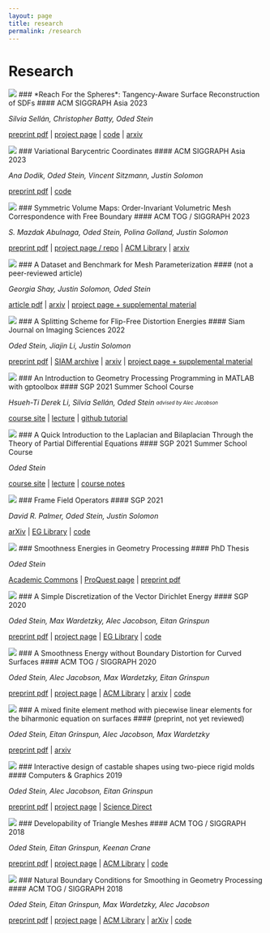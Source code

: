 ```yaml
---
layout: page
title: research
permalink: /research
---
```


# Research

<div markdown="1" class="pubentry">
<img src="https://odedstein.com/assets/images/reach.png" class="pubimage" />
### *Reach For the Spheres*:  Tangency-Aware Surface Reconstruction of SDFs
#### ACM SIGGRAPH Asia 2023

*Silvia Sellán, Christopher Batty, Oded Stein*

[preprint pdf](https://odedstein.com/projects/reach-for-the-spheres/reach-for-the-spheres.pdf)
|
[project page](https://odedstein.com/projects/reach-for-the-spheres/)
|
[code](https://github.com/sgsellan/reach-for-the-spheres/)
|
[arxiv](https://arxiv.org/abs/2308.09813)
</div>


<div markdown="1" class="pubentry">
<img src="https://odedstein.com/assets/images/variational-barycentric.png" class="pubimage" />
### Variational Barycentric Coordinates 
#### ACM SIGGRAPH Asia 2023

*Ana Dodik, Oded Stein, Vincent Sitzmann, Justin Solomon*

[preprint pdf](https://anadodik.github.io/publication/vbc/vbc.pdf)
|
[code](https://anadodik.github.io/publication/vbc/supplemental.zip)
</div>


<div markdown="1" class="pubentry">
<img src="https://odedstein.com/assets/images/symmetric-volume-maps.png" class="pubimage" />
### Symmetric Volume Maps: Order-Invariant Volumetric Mesh Correspondence with Free Boundary
#### ACM TOG / SIGGRAPH 2023

*S. Mazdak Abulnaga, Oded Stein, Polina Golland, Justin Solomon*

[preprint pdf](https://arxiv.org/pdf/2202.02568.pdf)
|
[project page / repo](https://github.com/mabulnaga/symmetric-volume-maps)
|
[ACM Library](https://dl.acm.org/doi/10.1145/3572897)
|
[arxiv](https://arxiv.org/abs/2202.02568)
</div>


<div markdown="1" class="pubentry">
<img src="https://odedstein.com/assets/images/benchmark-for-parameterization.png" class="pubimage" />
### A Dataset and Benchmark for Mesh Parameterization
#### (not a peer-reviewed article)

*Georgia Shay, Justin Solomon, Oded Stein*

[article pdf](https://arxiv.org/pdf/2208.01772.pdf)
|
[arxiv](https://arxiv.org/abs/2208.01772)
|
[project page + supplemental material](https://odedstein.com/projects/benchmark-for-parameterization/index.html)
</div>


<div markdown="1" class="pubentry">
<img src="https://odedstein.com/assets/images/flip-free-parametrization.png" class="pubimage" />
### A Splitting Scheme for Flip-Free Distortion Energies
#### Siam Journal on Imaging Sciences 2022

*Oded Stein, Jiajin Li, Justin Solomon*

[preprint pdf](https://odedstein.com/projects/flip-free-parametrization/flip-free-parametrization.pdf)
|
[SIAM archive](https://epubs.siam.org/doi/abs/10.1137/21M1433058)
|
[arxiv](https://arxiv.org/abs/2107.05200)
|
[project page + supplemental material](https://odedstein.com/projects/flip-free-parametrization/index.html)
</div>


<div markdown="1" class="pubentry">
<img src="https://odedstein.com/assets/images/sgp-2021-gp-matlab-course.png" class="pubimage" />
### An Introduction to Geometry Processing Programming in MATLAB with gptoolbox
#### SGP 2021 Summer School Course

*Hsueh-Ti Derek Li, Silvia Sellán, Oded Stein*
<sub><sup>*advised by Alec Jacobson*</sup></sub>

[course site](https://odedstein.com/projects/sgp-2021-gp-matlab-course/index.html)
|
[lecture](https://www.youtube.com/watch?v=NGathaVRyDA)
|
[github tutorial](https://github.com/odedstein/gp-matlab-tutorial)
</div>


<div markdown="1" class="pubentry">
<img src="https://odedstein.com/assets/images/sgp-2021-lap-bilap-course.png" class="pubimage" />
### A Quick Introduction to the Laplacian and Bilaplacian Through the Theory of Partial Differential Equations
#### SGP 2021 Summer School Course

*Oded Stein*

[course site](https://odedstein.com/projects/sgp-2021-lap-bilap-course/)
|
[lecture](https://www.youtube.com/watch?v=LUcn9GzhFDA)
|
[course notes](https://odedstein.com/projects/sgp-2021-lap-bilap-course/sgp-2021-lap-bilap-course.pdf)
</div>


<div markdown="1" class="pubentry">
<img src="https://odedstein.com/assets/images/frame-field-operators.png" class="pubimage" />
### Frame Field Operators
#### SGP 2021

*David R. Palmer, Oded Stein, Justin Solomon*

[arXiv](https://arxiv.org/abs/2106.14360)
|
[EG Library](https://diglib.eg.org/handle/10.1111/cgf14370)
|
[code](https://github.com/dpa1mer/ff-op)
</div>


<div markdown="1" class="pubentry">
<img src="https://odedstein.com/assets/images/thesis.png" class="pubimage" />
### Smoothness Energies in Geometry Processing
#### PhD Thesis

*Oded Stein*

[Academic Commons](https://academiccommons.columbia.edu/doi/10.7916/d8-1mb2-pb03)
|
[ProQuest page](https://search.proquest.com/openview/48d2f5aed31388d95bf9cd13a6aa86e3/1)
|
[preprint pdf](https://odedstein.com/files/thesis-preprint.pdf)
</div>


<div markdown="1" class="pubentry">
<img src="https://odedstein.com/assets/images/a-simple-discretization.png" class="pubimage" />
### A Simple Discretization of the Vector Dirichlet Energy 
#### SGP 2020

*Oded Stein, Max Wardetzky, Alec Jacobson, Eitan Grinspun*

[preprint pdf](http://www.cs.columbia.edu/cg/a-simple-discretization/a-simple-discretization.pdf)
|
[project page](http://www.cs.columbia.edu/cg/a-simple-discretization/)
|
[EG Library](https://diglib.eg.org/handle/10.1111/cgf14070)
|
[code](https://github.com/odedstein/ASimpleDiscretizationOfTheVectorDirichletEnergy)
</div>


<div markdown="1" class="pubentry">
<img src="https://odedstein.com/assets/images/curved-hessian.png" class="pubimage" />
### A Smoothness Energy without Boundary Distortion for Curved Surfaces
#### ACM TOG / SIGGRAPH 2020

*Oded Stein, Alec Jacobson, Max Wardetzky, Eitan Grinspun*

[preprint pdf](http://www.cs.columbia.edu/cg/curved-hessian/curved-hessian.pdf)
|
[project page](http://www.cs.columbia.edu/cg/curved-hessian/)
|
[ACM Library](https://dl.acm.org/doi/abs/10.1145/3377406)
|
[arxiv](https://arxiv.org/abs/1905.09777)
|
[code](https://github.com/odedstein/ASmoothnessEnergyWithoutBoundaryDistortionForCurvedSurfaces)
</div>


<div markdown="1" class="pubentry">
<img src="https://odedstein.com/assets/images/mixedfem.png" class="pubimage" />
### A mixed finite element method with piecewise linear elements for the biharmonic equation on surfaces
#### (preprint, not yet reviewed)

*Oded Stein, Eitan Grinspun, Alec Jacobson, Max Wardetzky*

[preprint pdf](https://arxiv.org/pdf/1911.08029.pdf)
|
[arxiv](https://arxiv.org/abs/1911.08029)
</div>


<div markdown="1" class="pubentry">
<img src="https://odedstein.com/assets/images/gummybunny.png" class="pubimage" />
### Interactive design of castable shapes using two-piece rigid molds
#### Computers & Graphics 2019

*Oded Stein, Alec Jacobson, Eitan Grinspun*

[preprint pdf](http://www.cs.columbia.edu/cg/casting/casting.pdf)
|
[project page](http://www.cs.columbia.edu/cg/casting/)
|
[Science Direct](https://www.sciencedirect.com/science/article/pii/S0097849319300238)
</div>


<div markdown="1" class="pubentry">
<img src="https://odedstein.com/assets/images/developables.png" class="pubimage" />
### Developability of Triangle Meshes
#### ACM TOG / SIGGRAPH 2018

*Oded Stein, Eitan Grinspun, Keenan Crane*

[preprint pdf](http://www.cs.columbia.edu/cg/developability/developability-of-triangle-meshes.pdf)
|
[project page](http://www.cs.columbia.edu/cg/developability/)
|
[ACM Library](https://dl.acm.org/citation.cfm?id=3201303)
|
[code](https://github.com/odedstein/DevelopabilityOfTriangleMeshes)
</div>


<div markdown="1" class="pubentry">
<img src="https://odedstein.com/assets/images/hessians.png" class="pubimage" />
### Natural Boundary Conditions for Smoothing in Geometry Processing
#### ACM TOG / SIGGRAPH 2018

*Oded Stein, Eitan Grinspun, Max Wardetzky, Alec Jacobson*

[preprint pdf](http://www.cs.columbia.edu/cg/hessians/natural-bdry-cond-for-smoothing-in-gp.pdf)
|
[project page](http://www.cs.columbia.edu/cg/hessians/)
|
[ACM Library](https://dl.acm.org/citation.cfm?id=3186564)
|
[arXiv](https://arxiv.org/abs/1707.04348)
|
[code](https://libigl.github.io/tutorial/#data-smoothing)
</div>


